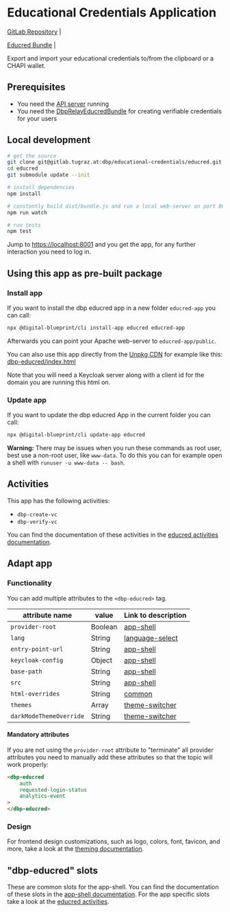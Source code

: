 # Educational Credentials Application

[GitLab Repository](https://gitlab.tugraz.at/dbp/educred/educred) |
<!-- [npmjs package](https://www.npmjs.com/package/@dbp-topics/educred) |
[Unpkg CDN](https://unpkg.com/browse/@dbp-topics/educred/) -->
[Educred Bundle](https://gitlab.tugraz.at/dbp/educational-credentials/relay-educationalcredentials-bundle) |

Export and import your educational credentials to/from the clipboard or a CHAPI wallet.

## Prerequisites

- You need the [API server](https://gitlab.tugraz.at/dbp/relay/dbp-relay-server-template) running
- You need the [DbpRelayEducredBundle](https://gitlab.tugraz.at/dbp/educational-credentials/relay-educationalcredentials-bundle) for creating verifiable credentials for your users

## Local development

```bash
# get the source
git clone git@gitlab.tugraz.at:dbp/educational-credentials/educred.git
cd educred
git submodule update --init

# install dependencies
npm install

# constantly build dist/bundle.js and run a local web-server on port 8001 
npm run watch

# run tests
npm test
```

Jump to <https://localhost:8001> and you get the app, for any further interaction you need to log in.

## Using this app as pre-built package

### Install app

If you want to install the dbp educred app in a new folder `educred-app` you can call:

```bash
npx @digital-blueprint/cli install-app educred educred-app
```

Afterwards you can point your Apache web-server to `educred-app/public`.

You can also use this app directly from the [Unpkg CDN](https://unpkg.com/browse/@dbp-topics/educred/)
for example like this: [dbp-educred/index.html](https://gitlab.tugraz.at/dbp/educred/educred/-/tree/main/examples/dbp-educred/index.html)

Note that you will need a Keycloak server along with a client id for the domain you are running this html on.

### Update app

If you want to update the dbp educred App in the current folder you can call:

```bash
npx @digital-blueprint/cli update-app educred
```

**Warning:** There may be issues when you run these commands as root user, best use a non-root user, like `www-data`.
To do this you can for example open a shell with `runuser -u www-data -- bash`.

## Activities
This app has the following activities:
- `dbp-create-vc`
- `dbp-verify-vc`

You can find the documentation of these activities in the [educred activities documentation](https://gitlab.tugraz.at/dbp/educational-credentials/educred/-/tree/main/src).

## Adapt app

### Functionality
You can add multiple attributes to the `<dbp-educred>` tag.

| attribute name          | value   | Link to description                                                                                                                   |
|-------------------------|---------|---------------------------------------------------------------------------------------------------------------------------------------|
| `provider-root`         | Boolean | [app-shell](https://gitlab.tugraz.at/dbp/web-components/toolkit/-/tree/master/packages/app-shell#attributes)                          |
| `lang`                  | String  | [language-select](https://gitlab.tugraz.at/dbp/web-components/toolkit/-/tree/master/packages/language-select#attributes)              | 
| `entry-point-url`       | String  | [app-shell](https://gitlab.tugraz.at/dbp/web-components/toolkit/-/tree/master/packages/app-shell#attributes)                          |
| `keycloak-config`       | Object  | [app-shell](https://gitlab.tugraz.at/dbp/web-components/toolkit/-/tree/master/packages/app-shell#attributes)                          |
| `base-path`             | String  | [app-shell](https://gitlab.tugraz.at/dbp/web-components/toolkit/-/tree/master/packages/app-shell#attributes)                          |
| `src`                   | String  | [app-shell](https://gitlab.tugraz.at/dbp/web-components/toolkit/-/tree/master/packages/app-shell#attributes)                          |
| `html-overrides`        | String  | [common](https://gitlab.tugraz.at/dbp/web-components/toolkit/-/tree/master/packages/common#overriding-slots-in-nested-web-components) |
| `themes`                | Array   | [theme-switcher](https://gitlab.tugraz.at/dbp/web-components/toolkit/-/tree/master/packages/theme-switcher#themes-attribute)          |
| `darkModeThemeOverride` | String  | [theme-switcher](https://gitlab.tugraz.at/dbp/web-components/toolkit/-/tree/master/packages/theme-switcher#themes-attribute)          |


#### Mandatory attributes

If you are not using the `provider-root` attribute to "terminate" all provider attributes
you need to manually add these attributes so that the topic will work properly:

```html
<dbp-educred
    auth
    requested-login-status
    analytics-event
>
</dbp-educred>
```

### Design

For frontend design customizations, such as logo, colors, font, favicon, and more, take a look at the [theming documentation](https://dbp-demo.tugraz.at/dev-guide/frontend/theming/).


## "dbp-educred" slots

These are common slots for the app-shell. You can find the documentation of these slots in the [app-shell documentation](https://gitlab.tugraz.at/dbp/web-components/toolkit/-/tree/master/packages/app-shell).
For the app specific slots take a look at the [educred activities](https://gitlab.tugraz.at/dbp/educational-credentials/educred/-/tree/main/src).

